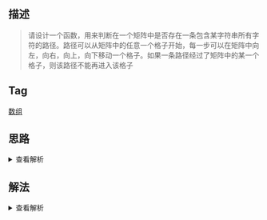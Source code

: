 ## 描述

> 请设计一个函数，用来判断在一个矩阵中是否存在一条包含某字符串所有字符的路径。路径可以从矩阵中的任意一个格子开始，每一步可以在矩阵中向左，向右，向上，向下移动一个格子。如果一条路径经过了矩阵中的某一个格子，则该路径不能再进入该格子

## Tag

[数组](/_posts/sort#数组)

## 思路

<details>
<summary>查看解析</summary>

这个题也不是很难，我们可以用一个备忘录矩阵来记录访问过的点，然后使用递归/回溯的思想去解。

</details>

## 解法

<details>
<summary>查看解析</summary>

```js
function hasPath(matrix, rows, cols, path, visited = null, startPos = null) {
	if (!path) return true
	if (!visited) {
		visited = []
		for (let i = 0; i < rows; i++) {
			visited.push(new Array(cols).fill(0))
		}
	}
	if (!(matrix instanceof Array)) {
		let res = []
		for (let i = 0; i < rows; i++) {
			res.push(matrix.slice(cols * i, cols * (i + 1)))
		}
		matrix = res
	}

	if (!startPos) {
		for (let i = 0; i < rows; i++) {
			for (let j = 0; j < cols; j++) {
				if (matrix[i][j] === path[0] && !visited[i][j]) {
					visited[i][j] = 1
					if (
						hasPath(matrix, rows, cols, path.slice(1), visited, [
							i,
							j
						])
					) {
						return true
					} else {
						visited[i][j] = 0
					}
				}
			}
		}
		return false
	} else {
		let [i, j] = startPos
		if (i > 0 && matrix[i - 1][j] === path[0] && !visited[i - 1][j]) {
			visited[i - 1][j] = 1
			if (hasPath(matrix, rows, cols, path.slice(1), visited, [i - 1, j]))
				return true
		}
		if (
			i < rows - 1 &&
			matrix[i + 1][j] === path[0] &&
			!visited[i + 1][j]
		) {
			visited[i + 1][j] = 1
			if (hasPath(matrix, rows, cols, path.slice(1), visited, [i + 1, j]))
				return true
		}
		if (j > 0 && matrix[i][j - 1] === path[0] && !visited[i][j - 1]) {
			visited[i][j - 1] = 1
			if (hasPath(matrix, rows, cols, path.slice(1), visited, [i, j - 1]))
				return true
		}
		if (
			j < cols - 1 &&
			matrix[i][j + 1] === path[0] &&
			!visited[i][j + 1]
		) {
			visited[i][j + 1] = 1
			if (hasPath(matrix, rows, cols, path.slice(1), visited, [i, j + 1]))
				return true
		}
		return false
	}
}
```

</details>
